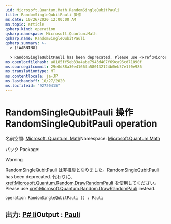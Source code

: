 ```yaml
---
uid: Microsoft.Quantum.Math.RandomSingleQubitPauli
title: RandomSingleQubitPauli 操作
ms.date: 10/26/2020 12:00:00 AM
ms.topic: article
qsharp.kind: operation
qsharp.namespace: Microsoft.Quantum.Math
qsharp.name: RandomSingleQubitPauli
qsharp.summary: >-
  > [!WARNING]

  > RandomSingleQubitPauli has been deprecated. Please use <xref:Microsoft.Quantum.Random.DrawRandomPauli> instead.
ms.openlocfilehash: a8185ff5eb33a4abe7943d407f69ca96cd71890f
ms.sourcegitcommit: 29e0d88a30e4166fa580132124b0eb57e1f0e986
ms.translationtype: MT
ms.contentlocale: ja-JP
ms.lasthandoff: 10/27/2020
ms.locfileid: "92720415"
---
```

# <a name="randomsinglequbitpauli-operation"></a><span data-ttu-id="51581-102">RandomSingleQubitPauli 操作</span><span class="sxs-lookup"><span data-stu-id="51581-102">RandomSingleQubitPauli operation</span></span>

<span data-ttu-id="51581-103">名前空間: [Microsoft. Quantum. Math](xref:Microsoft.Quantum.Math)</span><span class="sxs-lookup"><span data-stu-id="51581-103">Namespace: [Microsoft.Quantum.Math](xref:Microsoft.Quantum.Math)</span></span>

<span data-ttu-id="51581-104">パック [](https://nuget.org/packages/)</span><span class="sxs-lookup"><span data-stu-id="51581-104">Package: [](https://nuget.org/packages/)</span></span>


> [!WARNING]
> <span data-ttu-id="51581-105">RandomSingleQubitPauli は非推奨となりました。</span><span class="sxs-lookup"><span data-stu-id="51581-105">RandomSingleQubitPauli has been deprecated.</span></span> <span data-ttu-id="51581-106">代わりに、<xref:Microsoft.Quantum.Random.DrawRandomPauli> を使用してください。</span><span class="sxs-lookup"><span data-stu-id="51581-106">Please use <xref:Microsoft.Quantum.Random.DrawRandomPauli> instead.</span></span>



```qsharp
operation RandomSingleQubitPauli () : Pauli
```


## <a name="output--pauli"></a><span data-ttu-id="51581-107">出力: [P# li](xref:microsoft.quantum.lang-ref.pauli)</span><span class="sxs-lookup"><span data-stu-id="51581-107">Output : [Pauli](xref:microsoft.quantum.lang-ref.pauli)</span></span>

